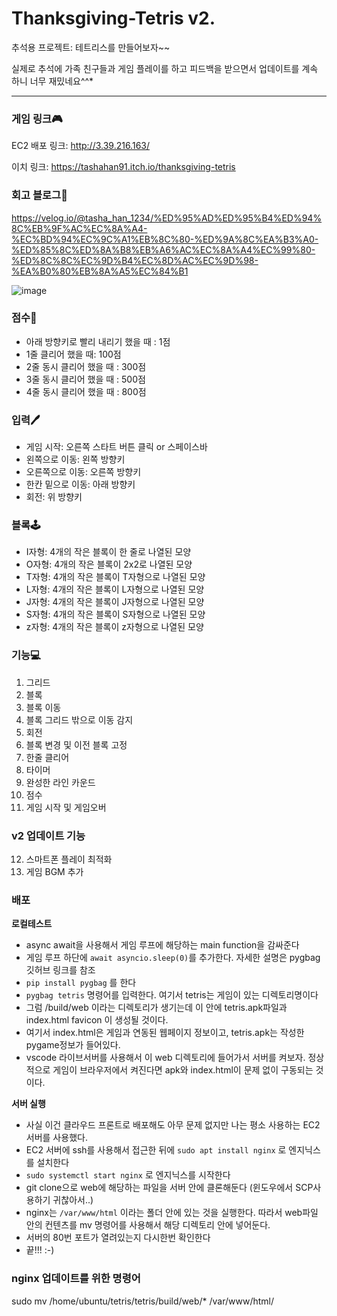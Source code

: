 # Thanksgiving-Tetris v2.

추석용 프로젝트: 테트리스를 만들어보자~~ 

실제로 추석에 가족 친구들과 게임 플레이를 하고 피드백을 받으면서 업데이트를 계속 하니 너무 재밌네요^^*
***
### 게임 링크🎮
EC2 배포 링크:
http://3.39.216.163/

이치 링크: 
https://tashahan91.itch.io/thanksgiving-tetris

### 회고 블로그📝
https://velog.io/@tasha_han_1234/%ED%95%AD%ED%95%B4%ED%94%8C%EB%9F%AC%EC%8A%A4-%EC%BD%94%EC%9C%A1%EB%8C%80-%ED%9A%8C%EA%B3%A0-%ED%85%8C%ED%8A%B8%EB%A6%AC%EC%8A%A4%EC%99%80-%ED%8C%8C%EC%9D%B4%EC%8D%AC%EC%9D%98-%EA%B0%80%EB%8A%A5%EC%84%B1

![image](https://github.com/Madung2/thanksgiving-tetris/assets/104334219/a19bf9d6-9fb8-401e-8acd-91d5fb3f4700)

### 점수💯
* 아래 방향키로 빨리 내리기 했을 때 : 1점
* 1줄 클리어 했을 때: 100점
* 2줄 동시 클리어 했을 때 : 300점
* 3줄 동시 클리어 했을 때 : 500점
* 4줄 동시 클리어 했을 때 : 800점


### 입력🖊️
* 게임 시작: 오른쪽 스타트 버튼 클릭 or 스페이스바
* 왼쪽으로 이동: 왼쪽 방향키
* 오른쪽으로 이동: 오른쪽 방향키
* 한칸 밑으로 이동: 아래 방향키
* 회전: 위 방향키

### 블록🕹️

* I자형: 4개의 작은 블록이 한 줄로 나열된 모양
* O자형: 4개의 작은 블록이 2x2로 나열된 모양
* T자형: 4개의 작은 블록이 T자형으로 나열된 모양
* L자형: 4개의 작은 블록이 L자형으로 나열된 모양
* J자형: 4개의 작은 블록이 J자형으로 나열된 모양
* S자형: 4개의 작은 블록이 S자형으로 나열된 모양
* z자형: 4개의 작은 블록이 z자형으로 나열된 모양


### 기능💻
1) 그리드
2) 블록
3) 블록 이동
4) 블록 그리드 밖으로 이동 감지
5) 회전
6) 블록 변경 및 이전 블록 고정
7) 한줄 클리어
8) 타이머
9) 완성한 라인 카운드
10) 점수
11) 게임 시작 및 게임오버

### v2 업데이트 기능
12) 스마트폰 플레이 최적화
13) 게임 BGM 추가



### 배포
**로컬테스트**
* async await을 사용해서 게임 루프에 해당하는 main function을 감싸준다
* 게임 루프 하단에 `await asyncio.sleep(0)`를 추가한다. 자세한 설명은 pygbag 깃허브 링크를 참조
* `pip install pygbag` 를 한다
* `pygbag tetris` 명령어를 입력한다. 여기서 tetris는 게임이 있는 디렉토리명이다
* 그럼 /build/web 이라는 디렉토리가 생기는데 이 안에 tetris.apk파일과 index.html favicon 이 생성될 것이다.
* 여기서 index.html은 게임과 연동된 웹페이지 정보이고, tetris.apk는 작성한 pygame정보가 들어있다.
* vscode 라이브서버를 사용해서 이 web 디렉토리에 들어가서 서버를 켜보자. 정상적으로 게임이 브라우저에서 켜진다면 apk와 index.html이 문제 없이 구동되는 것이다.

**서버 실행**
* 사실 이건 클라우드 프론트로 배포해도 아무 문제 없지만 나는 평소 사용하는 EC2서버를 사용했다.
* EC2 서버에 ssh를 사용해서 접근한 뒤에 `sudo apt install nginx` 로 엔지닉스를 설치한다
* `sudo systemctl start nginx` 로 엔지닉스를 시작한다
* git clone으로 web에 해당하는 파일을 서버 안에 클론해둔다 (윈도우에서 SCP사용하기 귀찮아서..)
* nginx는 `/var/www/html` 이라는 폴더 안에 있는 것을 실행한다. 따라서 web파일 안의 컨텐츠를 mv 명령어를 사용해서 해당 디렉토리 안에 넣어둔다.
* 서버의 80번 포트가 열려있는지 다시한번 확인한다
*  끝!!! :-)
### nginx 업데이트를 위한 명령어
sudo mv /home/ubuntu/tetris/tetris/build/web/* /var/www/html/
